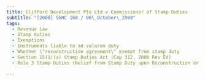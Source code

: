 ```yaml
---
title: Clifford Development Pte Ltd v Commissioner of Stamp Duties 
subtitle: "[2008] SGHC 168 / 06\_October\_2008"
tags:
  - Revenue Law
  - Stamp duties
  - Exemptions
  - Instruments liable to ad valorem duty
  - Whether \"reconstruction agreement\" exempt from stamp duty
  - Section 15(1)(a) Stamp Duties Act (Cap 312, 2006 Rev Ed)
  - Rule 3 Stamp Duties (Relief from Stamp Duty upon Reconstruction or Amalgamation of Companies) Rules (Cap 312, R 3, 2002 Rev Ed)

---
```


